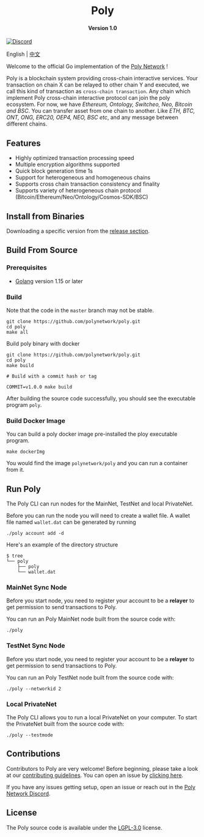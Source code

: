 
<h1 align="center">Poly</h1>
<h4 align="center">Version 1.0 </h4>

[![Discord](https://img.shields.io/discord/714677576194457602.svg)](https://discord.gg/y6MuEnq)

English | [中文](README_CN.md)

Welcome to the official Go implementation of the [Poly Network](https://www.poly.network/) !

Poly is a blockchain system providing cross-chain interactive services. Your transaction on chain X can be relayed to other chain Y and executed, we call this kind of transaction as `cross-chain transaction`. Any chain which implement Poly cross-chain interactive protocol can join the poly ecosystem. For now, we have *Ethereum, Ontology, Switcheo, Neo, Bitcoin and BSC*. You can transfer asset from one chain to another. Like *ETH, BTC, ONT, ONG, ERC20, OEP4, NEO, BSC etc*, and any message between different chains.

## Features
- Highly optimized transaction processing speed
- Multiple encryption algorithms supported
- Quick block generation time 1s
- Support for heterogeneous and homogeneous chains
- Supports cross chain transaction consistency and finality
- Supports variety of heterogeneous chain protocol (Bitcoin/Ethereum/Neo/Ontology/Cosmos-SDK/BSC)

## Install from Binaries

Downloading a specific version from the [release section](https://github.com/polynetwork/poly/releases).

## Build From Source

### Prerequisites

- [Golang](https://golang.org/doc/install) version 1.15 or later

### Build

Note that the code in the `master` branch may not be stable.

```shell
git clone https://github.com/polynetwork/poly.git
cd poly
make all
```

Build poly binary with docker

```shell
git clone https://github.com/polynetwork/poly.git
cd poly
make build

# Build with a commit hash or tag

COMMIT=v1.0.0 make build
```

After building the source code successfully, you should see the executable program `poly`.

### Build Docker Image

You can build a poly docker image pre-installed the ploy executable program.

```
make dockerImg
```

You would find the image `polynetwork/poly` and you can run a container from it.

## Run Poly

The Poly CLI can run nodes for the MainNet, TestNet and local PrivateNet.

Before you can run the node you will need to create a wallet file. A wallet file named `wallet.dat` can be generated by running

```shell
./poly account add -d
```

Here's an example of the directory structure

``` shell
$ tree
└── poly
    ├── poly
    └── wallet.dat
```

### MainNet Sync Node

Before you start node, you need to register your account to be a **relayer** to get permission to send transactions to Poly.

You can run an Poly MainNet node built from the source code with:

```shell
./poly
```

### TestNet Sync Node

Before you start node, you need to register your account to be a **relayer** to get permission to send transactions to Poly.

You can run an Poly TestNet node built from the source code with:

```shell
./poly --networkid 2
```

### Local PrivateNet

The Poly CLI allows you to run a local PrivateNet on your computer. To start the PrivateNet built from the source code with:

```
./poly --testmode  
```

## Contributions

Contributors to Poly are very welcome! Before beginning, please take a look at our [contributing guidelines](CONTRIBUTING.md). You can open an issue by [clicking here](https://github.com/polynetwork/poly/issues/new).

If you have any issues getting setup, open an issue or reach out in the [Poly Network Discord](https://discord.gg/y6MuEnq).

## License

The Poly source code is available under the [LGPL-3.0](LICENSE) license.
